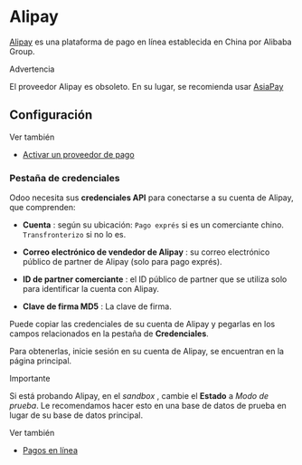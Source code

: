 # Alipay

[Alipay](https://www.alipay.com/) es una plataforma de pago en línea
establecida en China por Alibaba Group.

Advertencia

El proveedor Alipay es obsoleto. En su lugar, se recomienda usar
[AsiaPay](asiapay.html)

## Configuración

Ver también

  * [Activar un proveedor de pago](../payment_providers.html#payment-providers-add-new)

### Pestaña de credenciales

Odoo necesita sus **credenciales API** para conectarse a su cuenta de Alipay,
que comprenden:

  * **Cuenta** : según su ubicación: `Pago exprés` si es un comerciante chino. `Transfronterizo` si no lo es.

  * **Correo electrónico de vendedor de Alipay** : su correo electrónico público de partner de Alipay (solo para pago exprés).

  * **ID de partner comerciante** : el ID público de partner que se utiliza solo para identificar la cuenta con Alipay.

  * **Clave de firma MD5** : La clave de firma.

Puede copiar las credenciales de su cuenta de Alipay y pegarlas en los campos
relacionados en la pestaña de **Credenciales**.

Para obtenerlas, inicie sesión en su cuenta de Alipay, se encuentran en la
página principal.

Importante

Si está probando Alipay, en el _sandbox_ , cambie el **Estado** a _Modo de
prueba_. Le recomendamos hacer esto en una base de datos de prueba en lugar de
su base de datos principal.

Ver también

  * [Pagos en línea](../payment_providers.html)

